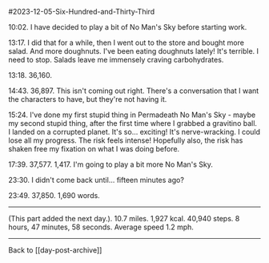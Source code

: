 #2023-12-05-Six-Hundred-and-Thirty-Third

10:02.  I have decided to play a bit of No Man's Sky before starting work.

13:17.  I did that for a while, then I went out to the store and bought more salad.  And more doughnuts.  I've been eating doughnuts lately!  It's terrible.  I need to stop.  Salads leave me immensely craving carbohydrates.

13:18.  36,160.

14:43.  36,897.  This isn't coming out right.  There's a conversation that I want the characters to have, but they're not having it.

15:24.  I've done my first stupid thing in Permadeath No Man's Sky - maybe my second stupid thing, after the first time where I grabbed a gravitino ball.  I landed on a corrupted planet.  It's so... exciting!  It's nerve-wracking.  I could lose all my progress.  The risk feels intense!  Hopefully also, the risk has shaken free my fixation on what I was doing before.

17:39.  37,577.  1,417.  I'm going to play a bit more No Man's Sky.

23:30.  I didn't come back until...  fifteen minutes ago?  

23:49.  37,850.  1,690 words.

---
(This part added the next day.). 10.7 miles.  1,927 kcal.  40,940 steps.  8 hours, 47 minutes, 58 seconds.  Average speed 1.2 mph.

---
Back to [[day-post-archive]]